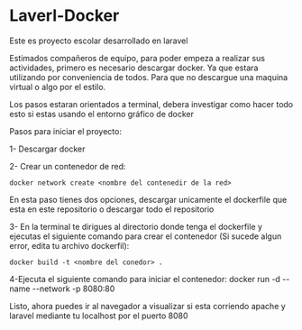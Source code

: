 # Laverl-Docker


Este es proyecto escolar desarrollado en laravel


Estimados compañeros de equipo, para poder empeza a realizar sus actividades, primero es necesario descargar docker.
Ya que estara utilizando por conveniencia de todos. Para que no descargue una maquina virtual o algo por el estilo.

Los pasos estaran orientados a terminal, debera investigar como hacer todo esto si estas usando el entorno gráfico de docker

Pasos para iniciar el proyecto:

1- Descargar docker

2- Crear un contenedor de red:

    docker network create <nombre del contenedir de la red>

En esta paso tienes dos opciones, descargar unicamente el dockerfile que esta en este repositorio o descargar todo el repositorio

3- En la terminal te dirigues al directorio donde tenga el dockerfile y ejecutas el siguiente comando para crear el contenedor (Si sucede algun error, edita tu archivo dockerfil):

    docker build -t <nombre del conedor> .

4-Ejecuta el siguiente comando para iniciar el contenedor:
    docker run -d --name <nombre del contenedor> --network <nombre del contenedir de la red> -p 8080:80 <nombre del contendor>

Listo, ahora puedes ir al navegador a visualizar si esta corriendo apache y laravel
mediante tu localhost por el puerto 8080

